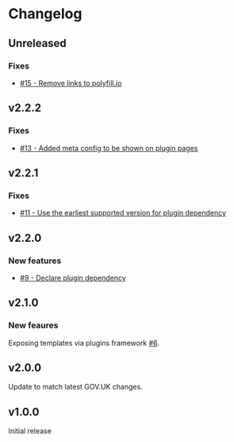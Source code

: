 # Changelog

## Unreleased

### Fixes

- [#15 - Remove links to polyfill.io](https://github.com/alphagov/govuk-prototype-kit-step-by-step/pull/15)

## v2.2.2

### Fixes

- [#13 - Added meta config to be shown on plugin pages](https://github.com/alphagov/govuk-prototype-kit-step-by-step/pull/13)

## v2.2.1

### Fixes

- [#11 - Use the earliest supported version for plugin dependency](https://github.com/alphagov/govuk-prototype-kit-step-by-step/pull/11)

## v2.2.0

### New features

- [#9 - Declare plugin dependency](https://github.com/alphagov/govuk-prototype-kit-step-by-step/pull/9)

## v2.1.0

### New feaures

Exposing templates via plugins framework [#6](https://github.com/alphagov/govuk-prototype-kit-step-by-step/pull/6).

## v2.0.0

Update to match latest GOV.UK changes.

## v1.0.0

Initial release
